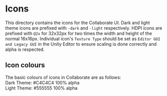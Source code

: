 # Icons

This directory contains the icons for the Collaborate UI. Dark and light theme icons are prefixed with `-dark` and `-light` respectively.
HDPI icons are prefixed with `@2x` for 32x32px for two times the width and height of the normal 16x16px. Individual icon's `Texture Type`
should be set as `Editor GUI and Legacy GUI` in the Unity Editor to ensure scaling is done correctly and alpha is respected.

## Icon colours

The basic colours of icons in Collaborate are as follows:\
Dark Theme: #C4C4C4 100% alpha\
Light Theme: #555555 100% alpha
